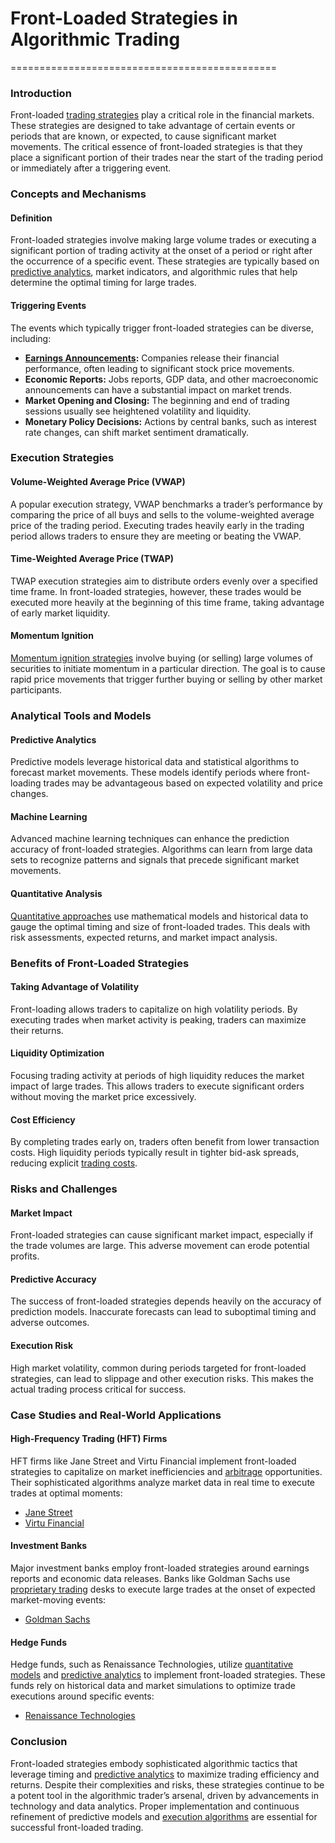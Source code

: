 # Front-Loaded Strategies in Algorithmic Trading
==============================================

### Introduction
Front-loaded [trading strategies](../t/trading_strategies.md) play a critical role in the financial markets. These strategies are designed to take advantage of certain events or periods that are known, or expected, to cause significant market movements. The critical essence of front-loaded strategies is that they place a significant portion of their trades near the start of the trading period or immediately after a triggering event.

### Concepts and Mechanisms

#### Definition
Front-loaded strategies involve making large volume trades or executing a significant portion of trading activity at the onset of a period or right after the occurrence of a specific event. These strategies are typically based on [predictive analytics](../p/predictive_analytics.md), market indicators, and algorithmic rules that help determine the optimal timing for large trades.

#### Triggering Events
The events which typically trigger front-loaded strategies can be diverse, including:

- **[Earnings Announcements](../e/earnings_announcements.md):** Companies release their financial performance, often leading to significant stock price movements.
- **Economic Reports:** Jobs reports, GDP data, and other macroeconomic announcements can have a substantial impact on market trends.
- **Market Opening and Closing:** The beginning and end of trading sessions usually see heightened volatility and liquidity.
- **Monetary Policy Decisions:** Actions by central banks, such as interest rate changes, can shift market sentiment dramatically.

### Execution Strategies

#### Volume-Weighted Average Price (VWAP)
A popular execution strategy, VWAP benchmarks a trader’s performance by comparing the price of all buys and sells to the volume-weighted average price of the trading period. Executing trades heavily early in the trading period allows traders to ensure they are meeting or beating the VWAP.

#### Time-Weighted Average Price (TWAP)
TWAP execution strategies aim to distribute orders evenly over a specified time frame. In front-loaded strategies, however, these trades would be executed more heavily at the beginning of this time frame, taking advantage of early market liquidity.

#### Momentum Ignition
[Momentum ignition strategies](../m/momentum_ignition_strategies.md) involve buying (or selling) large volumes of securities to initiate momentum in a particular direction. The goal is to cause rapid price movements that trigger further buying or selling by other market participants.

### Analytical Tools and Models

#### Predictive Analytics
Predictive models leverage historical data and statistical algorithms to forecast market movements. These models identify periods where front-loading trades may be advantageous based on expected volatility and price changes.

#### Machine Learning
Advanced machine learning techniques can enhance the prediction accuracy of front-loaded strategies. Algorithms can learn from large data sets to recognize patterns and signals that precede significant market movements.

#### Quantitative Analysis
[Quantitative approaches](../q/quantitative_approaches.md) use mathematical models and historical data to gauge the optimal timing and size of front-loaded trades. This deals with risk assessments, expected returns, and market impact analysis.

### Benefits of Front-Loaded Strategies

#### Taking Advantage of Volatility
Front-loading allows traders to capitalize on high volatility periods. By executing trades when market activity is peaking, traders can maximize their returns.

#### Liquidity Optimization
Focusing trading activity at periods of high liquidity reduces the market impact of large trades. This allows traders to execute significant orders without moving the market price excessively.

#### Cost Efficiency
By completing trades early on, traders often benefit from lower transaction costs. High liquidity periods typically result in tighter bid-ask spreads, reducing explicit [trading costs](../t/trading_costs.md).

### Risks and Challenges

#### Market Impact
Front-loaded strategies can cause significant market impact, especially if the trade volumes are large. This adverse movement can erode potential profits.

#### Predictive Accuracy
The success of front-loaded strategies depends heavily on the accuracy of prediction models. Inaccurate forecasts can lead to suboptimal timing and adverse outcomes.

#### Execution Risk
High market volatility, common during periods targeted for front-loaded strategies, can lead to slippage and other execution risks. This makes the actual trading process critical for success.

### Case Studies and Real-World Applications

#### High-Frequency Trading (HFT) Firms
HFT firms like Jane Street and Virtu Financial implement front-loaded strategies to capitalize on market inefficiencies and [arbitrage](../a/arbitrage.md) opportunities. Their sophisticated algorithms analyze market data in real time to execute trades at optimal moments:
- [Jane Street](https://www.janestreet.com/)
- [Virtu Financial](https://www.virtu.com/)

#### Investment Banks
Major investment banks employ front-loaded strategies around earnings reports and economic data releases. Banks like Goldman Sachs use [proprietary trading](../p/proprietary_trading.md) desks to execute large trades at the onset of expected market-moving events:
- [Goldman Sachs](https://www.goldmansachs.com/)

#### Hedge Funds
Hedge funds, such as Renaissance Technologies, utilize [quantitative models](../q/quantitative_models.md) and [predictive analytics](../p/predictive_analytics.md) to implement front-loaded strategies. These funds rely on historical data and market simulations to optimize trade executions around specific events:
- [Renaissance Technologies](https://www.rentec.com/)

### Conclusion

Front-loaded strategies embody sophisticated algorithmic tactics that leverage timing and [predictive analytics](../p/predictive_analytics.md) to maximize trading efficiency and returns. Despite their complexities and risks, these strategies continue to be a potent tool in the algorithmic trader’s arsenal, driven by advancements in technology and data analytics. Proper implementation and continuous refinement of predictive models and [execution algorithms](../e/execution_algorithms.md) are essential for successful front-loaded trading.
